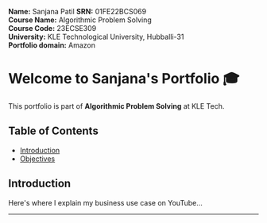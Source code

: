 **Name:** Sanjana Patil
**SRN:** 01FE22BCS069  
**Course Name:** Algorithmic Problem Solving  
**Course Code:** 23ECSE309  
**University:** KLE Technological University, Hubballi-31  
**Portfolio domain:** Amazon  


# Welcome to Sanjana's Portfolio 🎓

This portfolio is part of **Algorithmic Problem Solving** at KLE Tech.

## Table of Contents
- [Introduction](#introduction)
- [Objectives](#objectives)

## Introduction
Here's where I explain my business use case on YouTube...

---
